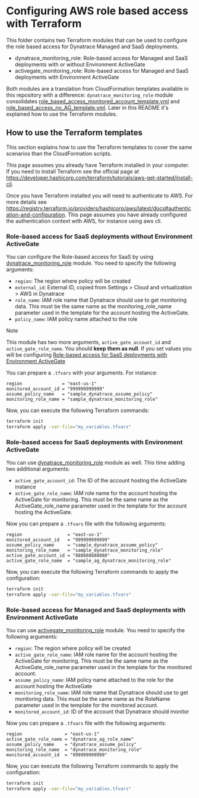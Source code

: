 # Configuring AWS role based access with Terraform

This folder contains two Terraform modules that can be used to configure the role based access for Dynatrace Managed and SaaS deployments.

* dynatrace_monitoring_role: Role-based access for Managed and SaaS deployments with or without Environment ActiveGate
* activegate_monitoring_role: Role-based access for Managed and SaaS deployments with Environment ActiveGate

Both modules are a translation from CloudFormation templates available in this repository with a difference: `dynatrace_monitoring_role` module consolidates [role_based_access_monitored_account_template.yml](/aws/role-based-access/role_based_access_monitored_account_template.yml) and [role_based_access_no_AG_template.yml](/aws/role-based-access/role_based_access_no_AG_template.yml). Later in this README it's explained how to use the Terraform modules.

## How to use the Terraform templates

This section explains how to use the Terraform templates to cover the same scenarios than the CloudFormation scripts.

This page assumes you already have Terraform installed in your computer. If you need to install Terraform see the official page at https://developer.hashicorp.com/terraform/tutorials/aws-get-started/install-cli.

Once you have Terraform installed you will need to authenticate to AWS. For more details see https://registry.terraform.io/providers/hashicorp/aws/latest/docs#authentication-and-configuration. This page assumes you have already configured the authentication context with AWS, for instance using aws cli.

### Role-based access for SaaS deployments without Environment ActiveGate

You can configure the Role-based access for SaaS by using [dynatrace_monitoring_role](./dynatrace_monitoring_role/) module. You need to specify the following arguments:

* `region`: The region where policy will be created
* `external_id`: External ID, copied from Settings > Cloud and virtualization > AWS in Dynatrace
* `role_name`: IAM role name that Dynatrace should use to get monitoring data. This must be the same name as the monitoring_role_name parameter used in the template for the account hosting the ActiveGate.
* `policy_name`: IAM policy name attached to the role

> [!NOTE]
> This module has two more arguments, `active_gate_account_id` and `active_gate_role_name`. You should **keep them as null**. If you set values you will be configuring [Role-based access for SaaS deployments with Environment ActiveGate](#Role-based-access-for-SaaS-deployments-with-Environment-ActiveGate)

You can prepare a `.tfvars` with your arguments. For instance:
```hcl
region               = "east-us-1"
monitored_account_id = "999999999999"
assume_policy_name   = "sample_dynatrace_assume_policy"
monitoring_role_name = "sample_dynatrace_monitoring_role"
```

Now, you can execute the following Terraform commands:
```bash
terraform init
terraform apply -var-file="my_variables.tfvars"
```

### Role-based access for SaaS deployments with Environment ActiveGate

You can use [dynatrace_monitoring_role](./dynatrace_monitoring_role/) module as well. This time adding two additional arguments:

* `active_gate_account_id`: The ID of the account hosting the ActiveGate instance
* `active_gate_role_name`: IAM role name for the account hosting the ActiveGate for monitoring. This must be the same name as the ActiveGate_role_name parameter used in the template for the account hosting the ActiveGate.

Now you can prepare a `.tfvars` file with the following arguments:
```hcl
region                 = "east-us-1"
monitored_account_id   = "999999999999"
assume_policy_name     = "sample_dynatrace_assume_policy"
monitoring_role_name   = "sample_dynatrace_monitoring_role"
active_gate_account_id = "888888888888"
active_gate_role_name  = "sample_ag_dynatrace_monitoring_role"
```

Now, you can execute the following Terraform commands to apply the configuration:
```bash
terraform init
terraform apply -var-file="my_variables.tfvars"
```

### Role-based access for Managed and SaaS deployments with Environment ActiveGate

You can use [activegate_monitoring_role](./activegate_monitoring_role/) module. You need to specify the following arguments:
* `region`: The region where policy will be created
* `active_gate_role_name`: IAM role name for the account hosting the ActiveGate for monitoring. This must be the same name as the ActiveGate_role_name parameter used in the template for the monitored account.
* `assume_policy_name`:  IAM policy name attached to the role for the account hosting the ActiveGate
* `monitoring_role_name`: IAM role name that Dynatrace should use to get monitoring data. This must be the same name as the RoleName parameter used in the template for the monitored account.
* `monitored_account_id`: ID of the account that Dynatrace should monitor

Now you can prepare a `.tfvars` file with the following arguments:

```hcl
region                = "east-us-1"
active_gate_role_name = "dynatrace_ag_role_name"
assume_policy_name    = "dynatrace_assume_policy"
monitoring_role_name  = "dynatrace_monitoring_role"
monitored_account_id  = "999999999999"
```

Now, you can execute the following Terraform commands to apply the configuration:
```bash
terraform init
terraform apply -var-file="my_variables.tfvars"
```